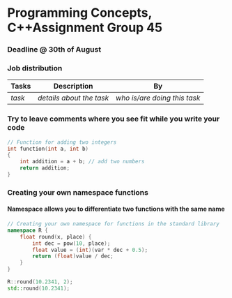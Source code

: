 # Programming Concepts, C++Assignment Group 45
### Deadline @ 30th of August


### Job distribution
| **Tasks** | **Description** | **By** |
| ---------- | ---------- | ---------- |
| *task* | *details about the task* | *who is/are doing this task* |


### Try to leave comments where you see fit while you write your code
```cpp
// Function for adding two integers
int function(int a, int b)
{
    int addition = a + b; // add two numbers
    return addition;
}
```

### Creating your own namespace functions
#### Namespace allows you to differentiate two functions with the same name
```cpp
// Creating your own namespace for functions in the standard library
namespace R {
    float round(x, place) {
        int dec = pow(10, place);
        float value = (int)(var * dec + 0.5);
        return (float)value / dec;
    }
}

R::round(10.2341, 2);
std::round(10.2341);

```
